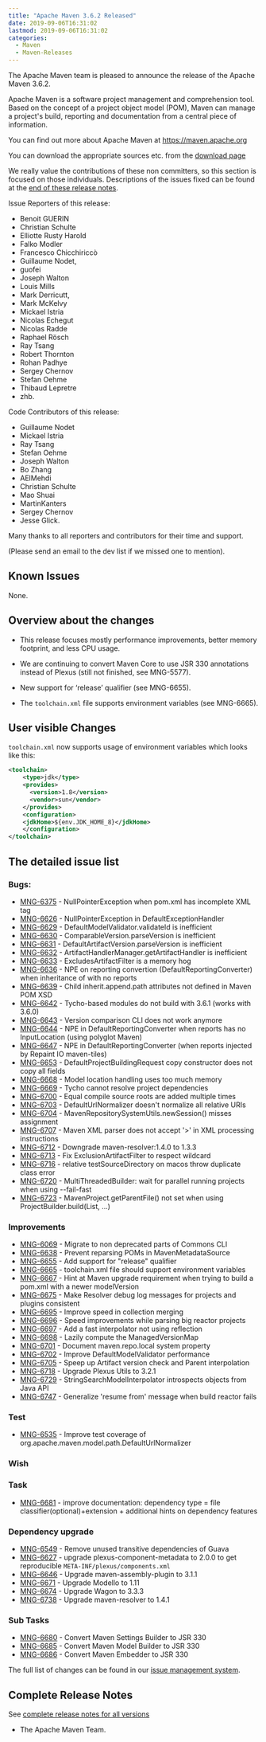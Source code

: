 ```yaml
---
title: "Apache Maven 3.6.2 Released"
date: 2019-09-06T16:31:02
lastmod: 2019-09-06T16:31:02
categories:
  - Maven
  - Maven-Releases
---
```

The Apache Maven team is pleased to announce the release of the Apache
Maven 3.6.2.

Apache Maven is a software project management and comprehension tool. Based
on the concept of a project object model (POM), Maven can manage a
project's build, reporting and documentation from a central piece of
information.

You can find out more about Apache Maven at https://maven.apache.org

You can download the appropriate sources etc. from 
the [download page](https://maven.apache.org/download.cgi)

<!-- more -->

We really value the contributions of these non committers, so this section is
focused on those individuals. Descriptions of the issues fixed can be found at
the [end of these release notes](#Details).

Issue Reporters of this release:

 * Benoit GUERIN
 * Christian Schulte 
 * Elliotte Rusty Harold
 * Falko Modler
 * Francesco Chicchiriccò
 * Guillaume Nodet, 
 * guofei
 * Joseph Walton
 * Louis Mills
 * Mark Derricutt, 
 * Mark McKelvy
 * Mickael Istria
 * Nicolas Echegut
 * Nicolas Radde
 * Raphael Rösch
 * Ray Tsang
 * Robert Thornton
 * Rohan Padhye
 * Sergey Chernov
 * Stefan Oehme
 * Thibaud Lepretre
 * zhb.

Code Contributors of this release:

 * Guillaume Nodet
 * Mickael Istria
 * Ray Tsang
 * Stefan Oehme
 * Joseph Walton
 * Bo Zhang
 * AElMehdi
 * Christian Schulte
 * Mao Shuai
 * MartinKanters
 * Sergey Chernov
 * Jesse Glick.

Many thanks to all reporters and contributors for their time and support.

(Please send an email to the dev list if we missed one to mention).

## Known Issues

None.

## Overview about the changes

 - This release focuses mostly performance improvements, better memory footprint, and less CPU usage.

 - We are continuing to convert Maven Core to use JSR 330 annotations instead of Plexus
   (still not finished, see MNG-5577).

 - New support for ‘release’ qualifier (see MNG-6655).

 - The `toolchain.xml` file supports environment variables (see MNG-6665).


## User visible Changes

`toolchain.xml` now supports usage of environment variables which looks like this:

```xml
<toolchain>
    <type>jdk</type>
    <provides>
      <version>1.8</version>
      <vendor>sun</vendor>
    </provides>
    <configuration>
	<jdkHome>${env.JDK_HOME_8}</jdkHome>
    </configuration>
</toolchain>
```
## The detailed issue list[](#Details)

### Bugs:

 - [MNG-6375](https://issues.apache.org/jira/browse/MNG-6375) - NullPointerException when pom.xml has incomplete XML tag
 - [MNG-6626](https://issues.apache.org/jira/browse/MNG-6626) - NullPointerException in DefaultExceptionHandler
 - [MNG-6629](https://issues.apache.org/jira/browse/MNG-6629) - DefaultModelValidator.validateId is inefficient
 - [MNG-6630](https://issues.apache.org/jira/browse/MNG-6630) - ComparableVersion.parseVersion is inefficient
 - [MNG-6631](https://issues.apache.org/jira/browse/MNG-6631) - DefaultArtifactVersion.parseVersion is inefficient
 - [MNG-6632](https://issues.apache.org/jira/browse/MNG-6632) - ArtifactHandlerManager.getArtifactHandler is inefficient
 - [MNG-6633](https://issues.apache.org/jira/browse/MNG-6633) - ExcludesArtifactFilter is a memory hog
 - [MNG-6636](https://issues.apache.org/jira/browse/MNG-6636) - NPE on reporting convertion (DefaultReportingConverter) when inheritance of with no reports
 - [MNG-6639](https://issues.apache.org/jira/browse/MNG-6639) - Child inherit.append.path attributes not defined in Maven POM XSD
 - [MNG-6642](https://issues.apache.org/jira/browse/MNG-6642) - Tycho-based modules do not build with 3.6.1 (works with 3.6.0)
 - [MNG-6643](https://issues.apache.org/jira/browse/MNG-6643) - Version comparison CLI does not work anymore
 - [MNG-6644](https://issues.apache.org/jira/browse/MNG-6644) - NPE in DefaultReportingConverter when reports has no InputLocation (using polyglot Maven)
 - [MNG-6647](https://issues.apache.org/jira/browse/MNG-6647) - NPE in DefaultReportingConverter (when reports injected by Repaint IO maven-tiles)
 - [MNG-6653](https://issues.apache.org/jira/browse/MNG-6653) - DefaultProjectBuildingRequest copy constructor does not copy all fields
 - [MNG-6668](https://issues.apache.org/jira/browse/MNG-6668) - Model location handling uses too much memory
 - [MNG-6669](https://issues.apache.org/jira/browse/MNG-6669) - Tycho cannot resolve project dependencies
 - [MNG-6700](https://issues.apache.org/jira/browse/MNG-6700) - Equal compile source roots are added multiple times
 - [MNG-6703](https://issues.apache.org/jira/browse/MNG-6703) - DefaultUrlNormalizer doesn't normalize all relative URIs
 - [MNG-6704](https://issues.apache.org/jira/browse/MNG-6704) - MavenRepositorySystemUtils.newSession() misses assignment
 - [MNG-6707](https://issues.apache.org/jira/browse/MNG-6707) - Maven XML parser does not accept '>' in XML processing instructions
 - [MNG-6712](https://issues.apache.org/jira/browse/MNG-6712) - Downgrade maven-resolver:1.4.0 to 1.3.3
 - [MNG-6713](https://issues.apache.org/jira/browse/MNG-6713) - Fix ExclusionArtifactFilter to respect wildcard
 - [MNG-6716](https://issues.apache.org/jira/browse/MNG-6716) - relative testSourceDirectory on macos throw duplicate class error
 - [MNG-6720](https://issues.apache.org/jira/browse/MNG-6720) - MultiThreadedBuilder: wait for parallel running projects when using --fail-fast
 - [MNG-6723](https://issues.apache.org/jira/browse/MNG-6723) - MavenProject.getParentFile() not set when using ProjectBuilder.build(List<File>, ...)

### Improvements

 - [MNG-6069](https://issues.apache.org/jira/browse/MNG-6069) - Migrate to non deprecated parts of Commons CLI
 - [MNG-6638](https://issues.apache.org/jira/browse/MNG-6638) - Prevent reparsing POMs in MavenMetadataSource
 - [MNG-6655](https://issues.apache.org/jira/browse/MNG-6655) - Add support for "release" qualifier
 - [MNG-6665](https://issues.apache.org/jira/browse/MNG-6665) - toolchain.xml file should support environment variables
 - [MNG-6667](https://issues.apache.org/jira/browse/MNG-6667) - Hint at Maven upgrade requirement when trying to build a pom.xml with a newer modelVersion
 - [MNG-6675](https://issues.apache.org/jira/browse/MNG-6675) - Make Resolver debug log messages for projects and plugins consistent
 - [MNG-6695](https://issues.apache.org/jira/browse/MNG-6695) - Improve speed in collection merging
 - [MNG-6696](https://issues.apache.org/jira/browse/MNG-6696) - Speed improvements while parsing big reactor projects
 - [MNG-6697](https://issues.apache.org/jira/browse/MNG-6697) - Add a fast interpolator not using reflection
 - [MNG-6698](https://issues.apache.org/jira/browse/MNG-6698) - Lazily compute the ManagedVersionMap
 - [MNG-6701](https://issues.apache.org/jira/browse/MNG-6701) - Document maven.repo.local system property
 - [MNG-6702](https://issues.apache.org/jira/browse/MNG-6702) - Improve DefaultModelValidator performance
 - [MNG-6705](https://issues.apache.org/jira/browse/MNG-6705) - Speep up Artifact version check and Parent interpolation
 - [MNG-6718](https://issues.apache.org/jira/browse/MNG-6718) - Upgrade Plexus Utils to 3.2.1
 - [MNG-6729](https://issues.apache.org/jira/browse/MNG-6729) - StringSearchModelInterpolator introspects objects from Java API
 - [MNG-6747](https://issues.apache.org/jira/browse/MNG-6747) - Generalize 'resume from' message when build reactor fails

### Test

- [MNG-6535](https://issues.apache.org/jira/browse/MNG-6535) - Improve test coverage of org.apache.maven.model.path.DefaultUrlNormalizer

### Wish

### Task

- [MNG-6681](https://issues.apache.org/jira/browse/MNG-6681) - improve documentation: dependency type = file classifier(optional)+extension + additional hints on dependency features

### Dependency upgrade

 - [MNG-6549](https://issues.apache.org/jira/browse/MNG-6549) - Remove unused transitive dependencies of Guava
 - [MNG-6627](https://issues.apache.org/jira/browse/MNG-6627) - upgrade plexus-component-metadata to 2.0.0 to get reproducible `META-INF/plexus/components.xml`
 - [MNG-6646](https://issues.apache.org/jira/browse/MNG-6646) - Upgrade maven-assembly-plugin to 3.1.1
 - [MNG-6671](https://issues.apache.org/jira/browse/MNG-6671) - Upgrade Modello to 1.11
 - [MNG-6674](https://issues.apache.org/jira/browse/MNG-6674) - Upgrade Wagon to 3.3.3
 - [MNG-6738](https://issues.apache.org/jira/browse/MNG-6738) - Upgrade maven-resolver to 1.4.1


### Sub Tasks

 - [MNG-6680](https://issues.apache.org/jira/browse/MNG-6680) - Convert Maven Settings Builder to JSR 330
 - [MNG-6685](https://issues.apache.org/jira/browse/MNG-6685) - Convert Maven Model Builder to JSR 330
 - [MNG-6686](https://issues.apache.org/jira/browse/MNG-6686) - Convert Maven Embedder to JSR 330

The full list of changes can be found in our [issue management system][4].

## Complete Release Notes

See [complete release notes for all versions][5]

- The Apache Maven Team.


[0]: ../../download.html
[1]: ../../plugins/index.html
[2]: https://maven.apache.org/
[4]: https://issues.apache.org/jira/secure/ReleaseNote.jspa?projectId=12316922&version=12345234
[5]: ../../docs/history.html
[MNG-6680]: https://issues.apache.org/jira/browse/MNG-6680
[MNG-6685]: https://issues.apache.org/jira/browse/MNG-6685
[MNG-6686]: https://issues.apache.org/jira/browse/MNG-6686
[MNG-6375]: https://issues.apache.org/jira/browse/MNG-6375
[MNG-6626]: https://issues.apache.org/jira/browse/MNG-6626
[MNG-6629]: https://issues.apache.org/jira/browse/MNG-6629
[MNG-6630]: https://issues.apache.org/jira/browse/MNG-6630
[MNG-6631]: https://issues.apache.org/jira/browse/MNG-6631
[MNG-6632]: https://issues.apache.org/jira/browse/MNG-6632
[MNG-6633]: https://issues.apache.org/jira/browse/MNG-6633
[MNG-6636]: https://issues.apache.org/jira/browse/MNG-6636
[MNG-6639]: https://issues.apache.org/jira/browse/MNG-6639
[MNG-6642]: https://issues.apache.org/jira/browse/MNG-6642
[MNG-6643]: https://issues.apache.org/jira/browse/MNG-6643
[MNG-6644]: https://issues.apache.org/jira/browse/MNG-6644
[MNG-6647]: https://issues.apache.org/jira/browse/MNG-6647
[MNG-6653]: https://issues.apache.org/jira/browse/MNG-6653
[MNG-6668]: https://issues.apache.org/jira/browse/MNG-6668
[MNG-6669]: https://issues.apache.org/jira/browse/MNG-6669
[MNG-6700]: https://issues.apache.org/jira/browse/MNG-6700
[MNG-6703]: https://issues.apache.org/jira/browse/MNG-6703
[MNG-6704]: https://issues.apache.org/jira/browse/MNG-6704
[MNG-6707]: https://issues.apache.org/jira/browse/MNG-6707
[MNG-6712]: https://issues.apache.org/jira/browse/MNG-6712
[MNG-6713]: https://issues.apache.org/jira/browse/MNG-6713
[MNG-6716]: https://issues.apache.org/jira/browse/MNG-6716
[MNG-6720]: https://issues.apache.org/jira/browse/MNG-6720
[MNG-6723]: https://issues.apache.org/jira/browse/MNG-6723
[MNG-6069]: https://issues.apache.org/jira/browse/MNG-6069
[MNG-6638]: https://issues.apache.org/jira/browse/MNG-6638
[MNG-6655]: https://issues.apache.org/jira/browse/MNG-6655
[MNG-6665]: https://issues.apache.org/jira/browse/MNG-6665
[MNG-6667]: https://issues.apache.org/jira/browse/MNG-6667
[MNG-6675]: https://issues.apache.org/jira/browse/MNG-6675
[MNG-6695]: https://issues.apache.org/jira/browse/MNG-6695
[MNG-6696]: https://issues.apache.org/jira/browse/MNG-6696
[MNG-6697]: https://issues.apache.org/jira/browse/MNG-6697
[MNG-6698]: https://issues.apache.org/jira/browse/MNG-6698
[MNG-6701]: https://issues.apache.org/jira/browse/MNG-6701
[MNG-6702]: https://issues.apache.org/jira/browse/MNG-6702
[MNG-6705]: https://issues.apache.org/jira/browse/MNG-6705
[MNG-6729]: https://issues.apache.org/jira/browse/MNG-6729
[MNG-6747]: https://issues.apache.org/jira/browse/MNG-6747
[MNG-6535]: https://issues.apache.org/jira/browse/MNG-6535
[MNG-6681]: https://issues.apache.org/jira/browse/MNG-6681
[MNG-6549]: https://issues.apache.org/jira/browse/MNG-6549
[MNG-6627]: https://issues.apache.org/jira/browse/MNG-6627
[MNG-6646]: https://issues.apache.org/jira/browse/MNG-6646
[MNG-6671]: https://issues.apache.org/jira/browse/MNG-6671
[MNG-6674]: https://issues.apache.org/jira/browse/MNG-6674
[MNG-6718]: https://issues.apache.org/jira/browse/MNG-6718
[MNG-6738]: https://issues.apache.org/jira/browse/MNG-6738
